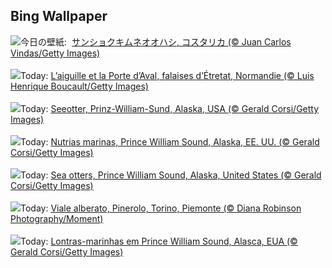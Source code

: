 ## Bing Wallpaper
![](https://www.bing.com/th?id=OHR.ToucanForest_JA-JP8804759807_UHD.jpg&w=1000)今日の壁紙: &nbsp;[サンショクキムネオオハシ, コスタリカ (© Juan Carlos Vindas/Getty Images)](https://www.bing.com/th?id=OHR.ToucanForest_JA-JP8804759807_UHD.jpg)
<br><br/>
![](https://www.bing.com/th?id=OHR.EtretatBeach_FR-FR4685460454_UHD.jpg&w=1000)Today: [L’aiguille et la Porte d’Aval, falaises d’Étretat, Normandie (© Luis Henrique Boucault/Getty Images)](https://www.bing.com/th?id=OHR.EtretatBeach_FR-FR4685460454_UHD.jpg)
<br><br/>
![](https://www.bing.com/th?id=OHR.IceOtters_DE-DE0331090947_UHD.jpg&w=1000)Today: [Seeotter, Prinz-William-Sund, Alaska, USA (© Gerald Corsi/Getty Images)](https://www.bing.com/th?id=OHR.IceOtters_DE-DE0331090947_UHD.jpg)
<br><br/>
![](https://www.bing.com/th?id=OHR.IceOtters_ES-ES0527606822_UHD.jpg&w=1000)Today: [Nutrias marinas, Prince William Sound, Alaska, EE. UU. (© Gerald Corsi/Getty Images)](https://www.bing.com/th?id=OHR.IceOtters_ES-ES0527606822_UHD.jpg)
<br><br/>
![](https://www.bing.com/th?id=OHR.IceOtters_EN-GB2135978576_UHD.jpg&w=1000)Today: [Sea otters, Prince William Sound, Alaska, United States (© Gerald Corsi/Getty Images)](https://www.bing.com/th?id=OHR.IceOtters_EN-GB2135978576_UHD.jpg)
<br><br/>
![](https://www.bing.com/th?id=OHR.TenutaPiemonte_IT-IT3634009863_UHD.jpg&w=1000)Today: [Viale alberato, Pinerolo, Torino, Piemonte (© Diana Robinson Photography/Moment)](https://www.bing.com/th?id=OHR.TenutaPiemonte_IT-IT3634009863_UHD.jpg)
<br><br/>
![](https://www.bing.com/th?id=OHR.IceOtters_PT-BR7598435461_UHD.jpg&w=1000)Today: [Lontras-marinhas em Prince William Sound, Alasca, EUA (© Gerald Corsi/Getty Images)](https://www.bing.com/th?id=OHR.IceOtters_PT-BR7598435461_UHD.jpg)
<br><br/>
